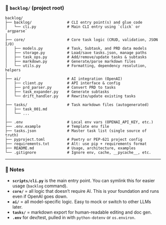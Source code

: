 ### 📁 `backlog/` (project root)
```
backlog/
├── backlog/                # CLI entry point(s) and glue code
│   └── cli.py              # Main CLI entry using `click` or `argparse`
│
├── core/                   # Core task logic (CRUD, validation, JSON I/O)
│   ├── models.py           # Task, Subtask, and PRD data models
│   ├── storage.py          # Load/save tasks.json, manage paths
│   ├── task_ops.py         # Add/remove/update tasks & subtasks
│   ├── markdown.py         # Generate/parse markdown files
│   └── utils.py            # Formatting, dependency resolution, helpers
│
├── ai/                     # AI integration (OpenAI)
│   ├── client.py           # API interface & config
│   ├── prd_parser.py       # Convert PRD to tasks
│   ├── task_expander.py    # Generate subtasks
│   └── drift_handler.py    # Rewrite/update existing tasks
│
├── tasks/                  # Task markdown files (autogenerated)
│   ├── task_001.md
│   └── ...
│
├── .env                    # Local env vars (OPENAI_API_KEY, etc.)
├── .env.example            # Template env file
├── tasks.json              # Master task list (single source of truth)
├── pyproject.toml          # Poetry or PEP-621 project config
├── requirements.txt        # Alt: use pip + requirements format
├── README.md               # Usage, architecture, examples
└── .gitignore              # Ignore env, cache, __pycache__, etc.
```

---

### 📌 Notes

- **`scripts/cli.py`** is the main entry point. You can symlink this for easier usage (`backlog` command).
- **`core/`** = all logic that doesn’t require AI. This is your foundation and runs even if OpenAI goes down.
- **`ai/`** = all model-specific logic. Easy to mock or switch to other LLMs later.
- **`tasks/`** = markdown export for human-readable editing and doc gen.
- **`.env`** for dev/test, pulled in with `python-dotenv` or `os.environ`.